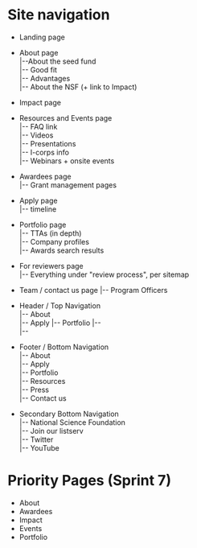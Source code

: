 # Site navigation

- Landing page 

- About page  
    |--About the seed fund  
    |-- Good fit  
    |-- Advantages  
    |-- About the NSF (+ link to Impact)

- Impact page
   
- Resources and Events page  
    |-- FAQ link  
    |-- Videos  
    |-- Presentations  
    |-- I-corps info     
    |--  Webinars + onsite events  
    
- Awardees page  
    |-- Grant management pages  
    
- Apply page  
    |-- timeline  
 
- Portfolio page  
    |-- TTAs (in depth)  
    |-- Company profiles  
    |-- Awards search results  
    
- For reviewers page  
    |-- Everything under "review process", per sitemap  
    
- Team / contact us page
    |-- Program Officers
    
 - Header / Top Navigation  
    |--   About    
    |--   Apply
    |--   Portfolio
    |--   
    |--   
    
 - Footer / Bottom Navigation  
    |--   About    
    |--   Apply  
    |--   Portfolio  
    |--   Resources  
    |--   Press  
    |--   Contact us  
    
 - Secondary Bottom Navigation  
     |--   National Science Foundation  
     |--   Join our listserv  
     |--   Twitter  
     |--   YouTube  
  
  # Priority Pages (Sprint 7)
- About  
- Awardees  
- Impact  
- Events  
- Portfolio  
